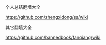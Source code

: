 个人总结翻墙大全 

https://github.com/zhengxidong/ss/wiki

其它翻墙大全

https://github.com/bannedbook/fanqiang/wiki
